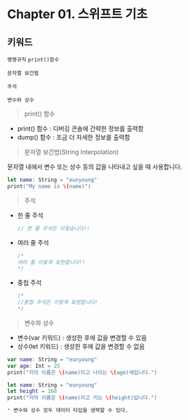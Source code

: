 # Chapter 01. 스위프트 기초

## 키워드

`명명규칙` `print()함수`

`문자열 보간법`

`주석`

`변수와 상수`



> print() 함수

- print() 함수 : 디버깅 콘솔에 간략한 정보를 출력함
- dump() 함수 : 조금 더 자세한 정보를 출력함



> 문자열 보간법(String Interpolation)

문자열 내에서 변수 또는 상수 등의 값을 나타내고 싶을 때 사용합니다.

```swift
let name: String = "eunyoung"
print("My name is \(name)")
```



> 주석

- 한 줄 주석

  ```swift
  // 한 줄 주석은 이렇습니다!!
  ```

- 여러 줄 주석

  ```swift
  /*
  여러 줄 이렇게 표현합니다!!
  */
  ```

- 중첩 주석

  ```swift
  /*
  //중첩 주석은 이렇게 표현합니다!
  */
  ```

  

> 변수와 상수

- 변수(var 키워드) : 생성한 후에 값을 변경할 수 있음
- 상수(let 키워드) : 생성한 후에 값을 변경할 수 없음

```swift
var name: String = "eunyoung"
var age: Int = 25
print("저의 이름은 \(name)이고 나이는 \(age)세입니다.")

let name: String = "eunyoung"
let height = 168
print("저의 이름은 \(name)이고 키는 \(height)입니다.")
```

```markdown
* 변수와 상수 모두 데이터 타입을 생략할 수 있다.
```

